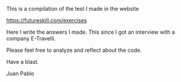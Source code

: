 This is a compilation of the test I made in the website 

https://futureskill.com/exercises

Here I write the answers I made. This since I got an interview with a company E-Travelli. 

Please feel free to analyze and reflect about the code. 

Have a blast. 

Juan Pablo